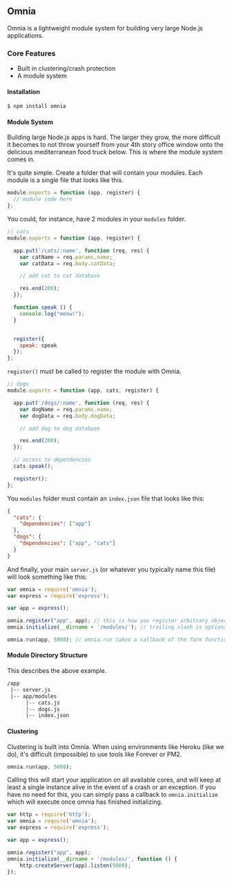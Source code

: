 ## Omnia

Omnia is a lightweight module system for building very large Node.js applications. 

### Core Features 

* Built in clustering/crash protection
* A module system 

#### Installation
```sh
$ npm install omnia
```
#### Module System
Building large Node.js apps is hard. The larger they grow, the more difficult it becomes to not throw yourself from your 4th story office window onto the delicious mediterranean food truck below. This is where the module system comes in.

It's quite simple. Create a folder that will contain your modules. Each module is a single file that looks like this.
```javascript
module.exports = function (app, register) {
  // module code here
};
```
You could, for instance, have 2 modules in your `modules` folder.
```javascript
// cats
module.exports = function (app, register) {

  app.put('/cats/:name', function (req, res) {
    var catName = req.params.name;
    var catData = req.body.catData;

    // add cat to cat database

    res.end(200);
  });

  function speak () {
    console.log("meow!");
  }


  register({
    speak: speak
  });
};
```
`register()` must be called to register the module with Omnia. 
```javascript
// dogs
module.exports = function (app, cats, register) {

  app.put('/dogs/:name', function (req, res) {
    var dogName = req.params.name;
    var dogData = req.body.dogData;

    // add dog to dog database

    res.end(200);
  });

  // access to dependencies
  cats.speak();

  register();
};
```
You `modules` folder must contain an `index.json` file that looks like this:
```json
{
  "cats": {
    "dependencies": ["app"]
  },
  "dogs": {
    "dependencies": ["app", "cats"]
  }
}
```
And finally, your main `server.js` (or whatever you typically name this file) will look something like this:
```javascript
var omnia = require('omnia');
var express = require('express');

var app = express();

omnia.register("app", app); // this is how you register arbitrary objects so modules have access to them
omnia.initialize(__dirname + '/modules/'); // trailing slash is optional

omnia.run(app, 5000); // omnia.run takes a callback of the form function (req, res) { . . . }
```
#### Module Directory Structure
This describes the above example.
```sh
/app
 |-- server.js
 |-- app/modules
      |-- cats.js
      |-- dogs.js
      |-- index.json
```
#### Clustering
Clustering is built into Omnia. When using environments like Heroku (like we do), it's difficult (impossible) to use tools like Forever or PM2.
```javascript
omnia.run(app, 5000);
```
Calling this will start your application on all available cores, and will keep at least a single instance alive in the event of a crash or an exception. If you have no need for this, you can simply pass a callback to `omnia.initialize` which will execute once omnia has finished initializing.
```javascript
var http = require('http');
var omnia = require('omnia');
var express = require('express');

var app = express();

omnia.register("app", app);
omnia.initialize(__dirname + '/modules/', function () {
    http.createServer(app).listen(5000);
});
```